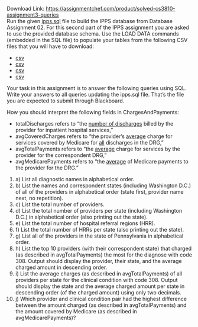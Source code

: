 Download Link: https://assignmentchef.com/product/solved-cs3810-assignment3-queries
<br>
Run the given <a href="https://drive.google.com/file/d/1XkUWj4dSauPrufThBf6HWJ4Fja0x3AET/view?usp=sharing">ipps.sql</a> file to build the IPPS database from Database Assignment 02.  For this second part of the IPPS assignment you are asked to use the provided database schema.  Use the LOAD DATA commands (embedded in the SQL file) to populate your tables from the following CSV files that you will have to download:

<ul>

 <li><a href="https://drive.google.com/file/d/1-jaUL308hPiCGdAHwlosyrTtNIq-5oY-/view?usp=sharing">csv</a></li>

 <li><a href="https://drive.google.com/file/d/1U1CQkV5lWvIR4LvLWw_Q6gf5EPcx4H87/view?usp=sharing">csv</a></li>

 <li><a href="https://drive.google.com/file/d/1Sy9wNvXMNL705EiKJIIqRG9T5BAChHi9/view?usp=sharing">csv</a></li>

 <li><a href="https://drive.google.com/file/d/17z2W_M5yD65I5oNGe8MgopeWHb3pgII7/view?usp=sharing">csv</a></li>

</ul>

Your task in this assignment is to answer the following queries using SQL.  Write your answers to all queries updating the ipps.sql file.  That’s the file you are expected to submit through Blackboard.

How you should interpret the following fields in ChargesAndPayments:

<ul>

 <li>totalDischarges refers to “the <u>number of discharges</u> billed by the provider for inpatient hospital services,”</li>

 <li>avgCoveredCharges refers to “the provider’s <u>average</u> charge for services covered by Medicare for <u>all</u> discharges in the DRG,”</li>

 <li>avgTotalPayments refers to “the <u>average</u> charge for services by the provider for the correspondent DRG,”</li>

 <li>avgMedicarePayments refers to “the <u>average</u> of Medicare payments to the provider for the DRG.”</li>

</ul>

<ol>

 <li>a) List all diagnostic names in alphabetical order.</li>

 <li>b) List the names and correspondent states (including Washington D.C.) of all of the providers in alphabetical order (state first, provider name next, no repetition).</li>

 <li>c) List the total number of providers.</li>

 <li>d) List the total number of providers per state (including Washington D.C.) in alphabetical order (also printing out the state).</li>

 <li>e) List the total number of hospital referral regions (HRR).</li>

 <li>f) List the total number of HRRs per state (also printing out the state).</li>

 <li>g) List all of the providers in the state of Pennsylvania in alphabetical order.</li>

 <li>h) List the top 10 providers (with their correspondent state) that charged (as described in avgTotalPayments) the most for the diagnose with code 308. Output should display the provider, their state, and the average charged amount in descending order.</li>

 <li>i) List the average charges (as described in avgTotalPayments) of all providers per state for the clinical condition with code 308. Output should display the state and the average charged amount per state in descending order (of the charged amount) using only two decimals.</li>

 <li>j) Which provider and clinical condition pair had the highest difference between the amount charged (as described in avgTotalPayments) and the amount covered by Medicare (as described in avgMedicarePayments)?</li>

</ol>

<h1></h1>

<strong> </strong>